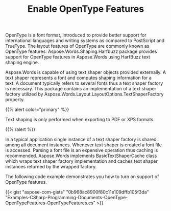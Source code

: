﻿---
title: Enable OpenType Features
type: docs
weight: 125
url: /net/enable-opentype-features/
---

OpenType is a font format, introduced to provide better support for international languages and writing systems as compared to PostScript and TrueType. The layout features of OpenType are commonly known as OpenType features. Aspose.Words.Shaping.Harfbuzz package provides support for OpenType features in Aspose.Words using HarfBuzz text shaping engine.

Aspose.Words is capable of using text shaper objects provided externally. A text shaper represents a font and computes shaping information for a text. A document typically refers to several fonts thus a text shaper factory is necessary. This package contains an implementation of a text shaper factory utilized by Aspose.Words.Layout.LayoutOptions.TextShaperFactory property.

{{% alert color="primary" %}} 

Text shaping is only performed when exporting to PDF or XPS formats.

{{% /alert %}} 

In a typical application single instance of a text shaper factory is shared among all document instances. Whenever text shaper is created a font file is accessed. Parsing a font file is an expensive operation thus caching is recommended. Aspose.Words implements BasicTextShaperCache class which wraps text shaper factory implementation and caches text shaper instances returned by the wrapped factory.

The following code example demonstrates you how to turn on support of OpenType features.

{{< gist "aspose-com-gists" "0b968ac8900f80c11e109dffb105f3da" "Examples-CSharp-Programming-Documents-OpenType-OpenTypeFeatures-OpenTypeFeatures.cs" >}}
